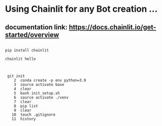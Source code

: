 # Using Chainlit for any Bot creation ...

## documentation link: https://docs.chainlit.io/get-started/overview


```

pip install chainlit

chainlit hello


```

```

 git init
    2  conda create -p env python=3.9
    3  source activate base
    4  clear
    5  bash init_setup.sh
    6  source activate ./venv
    7  clear
    8  pip list
    9  clear
   10  touch .gitignore
   11  history


```